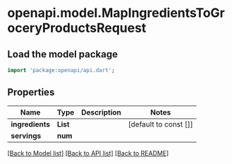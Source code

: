 # openapi.model.MapIngredientsToGroceryProductsRequest

## Load the model package
```dart
import 'package:openapi/api.dart';
```

## Properties
Name | Type | Description | Notes
------------ | ------------- | ------------- | -------------
**ingredients** | **List<String>** |  | [default to const []]
**servings** | **num** |  | 

[[Back to Model list]](../README.md#documentation-for-models) [[Back to API list]](../README.md#documentation-for-api-endpoints) [[Back to README]](../README.md)


